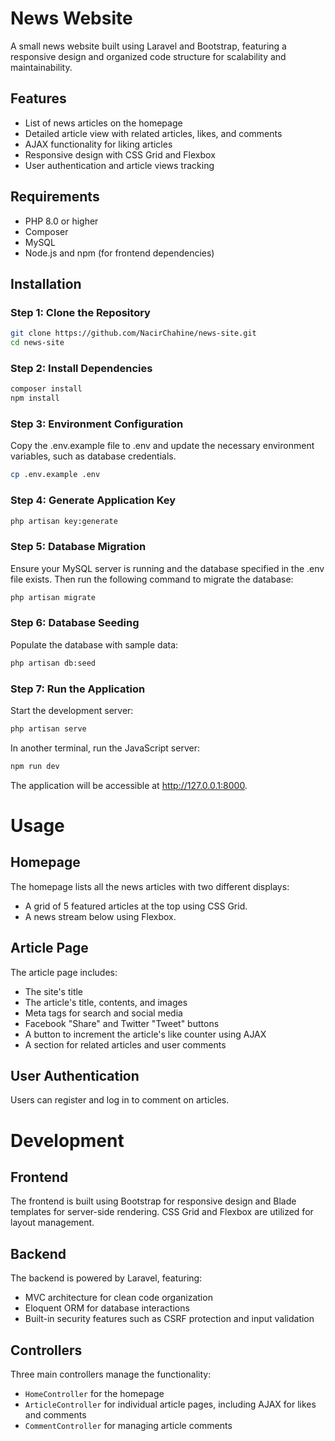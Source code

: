 # News Website

A small news website built using Laravel and Bootstrap, featuring a responsive design and organized code structure for scalability and maintainability.

## Features

- List of news articles on the homepage
- Detailed article view with related articles, likes, and comments
- AJAX functionality for liking articles
- Responsive design with CSS Grid and Flexbox
- User authentication and article views tracking

## Requirements

- PHP 8.0 or higher
- Composer
- MySQL
- Node.js and npm (for frontend dependencies)

## Installation

### Step 1: Clone the Repository
```bash
git clone https://github.com/NacirChahine/news-site.git
cd news-site
```

### Step 2: Install Dependencies

```bash
composer install
npm install
```

### Step 3: Environment Configuration

Copy the .env.example file to .env and update the necessary environment variables, such as database credentials.
```bash
cp .env.example .env
```

### Step 4: Generate Application Key

```bash
php artisan key:generate
```

### Step 5: Database Migration

Ensure your MySQL server is running and the database specified in the .env file exists. Then run the following command to migrate the database:
```bash
php artisan migrate
```

### Step 6: Database Seeding

Populate the database with sample data:
```bash
php artisan db:seed
```

### Step 7: Run the Application

Start the development server:
```bash
php artisan serve
```
In another terminal, run the JavaScript server:
```bash
npm run dev
```
The application will be accessible at http://127.0.0.1:8000.

# Usage

## Homepage

The homepage lists all the news articles with two different displays:

- A grid of 5 featured articles at the top using CSS Grid.
- A news stream below using Flexbox.

## Article Page

The article page includes:

- The site's title
- The article's title, contents, and images
- Meta tags for search and social media
- Facebook "Share" and Twitter "Tweet" buttons
- A button to increment the article's like counter using AJAX
- A section for related articles and user comments

## User Authentication

Users can register and log in to comment on articles.

# Development

## Frontend

The frontend is built using Bootstrap for responsive design and Blade templates for server-side rendering. CSS Grid and Flexbox are utilized for layout management.

## Backend

The backend is powered by Laravel, featuring:

- MVC architecture for clean code organization
- Eloquent ORM for database interactions
- Built-in security features such as CSRF protection and input validation

## Controllers

Three main controllers manage the functionality:

- `HomeController` for the homepage
- `ArticleController` for individual article pages, including AJAX for likes and comments
- `CommentController` for managing article comments
